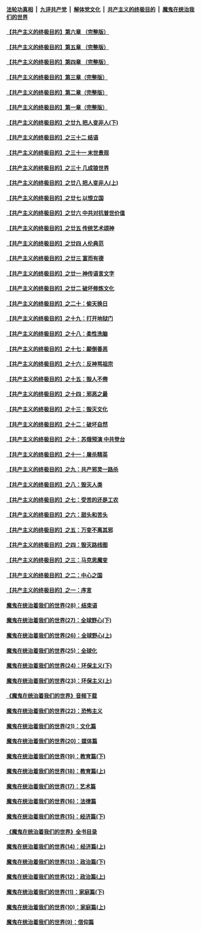 ####  [法轮功真相](../../../../basic/blob/master/README.md?t=07100402) &nbsp;|&nbsp; [九评共产党](../../../../9ping.md/blob/master/README.md?t=07100402) &nbsp;|&nbsp; [解体党文化](../../../../jtdwh.md/blob/master/README.md?t=07100402)  &nbsp;|&nbsp; [共产主义的终极目的](../../../../gczydzjmd.md/blob/master/README.md?t=07100402) &nbsp;|&nbsp; [魔鬼在统治我们的世界](../../../../mgztzwmdsj.md/blob/master/README.md?t=07100402) 

#### [【共产主义的终极目的】第六章 （完整版）](../pages/nsc422/n11428913.md?t=07100402) 

#### [【共产主义的终极目的】第五章 （完整版）](../pages/nsc422/n11428912.md?t=07100402) 

#### [【共产主义的终极目的】第四章 （完整版）](../pages/nsc422/n11428907.md?t=07100402) 

#### [【共产主义的终极目的】第三章（完整版）](../pages/nsc422/n11428848.md?t=07100402) 

#### [【共产主义的终极目的】第二章（完整版）](../pages/nsc422/n11428831.md?t=07100402) 

#### [【共产主义的终极目的】第一章（完整版）](../pages/nsc422/n11417651.md?t=07100402) 

#### [【共产主义的终极目的】之廿九 把人变非人(下)](../pages/nsc422/n11344140.md?t=07100402) 

#### [【共产主义的终极目的】之三十二 结语](../pages/nsc422/n11360535.md?t=07100402) 

#### [【共产主义的终极目的】之三十一 末世景观](../pages/nsc422/n11351129.md?t=07100402) 

#### [【共产主义的终极目的】之三十 几成狼世界](../pages/nsc422/n11348280.md?t=07100402) 

#### [【共产主义的终极目的】之廿八 把人变非人(上)](../pages/nsc422/n11340492.md?t=07100402) 

#### [【共产主义的终极目的】之廿七 以恨立国](../pages/nsc422/n11336944.md?t=07100402) 

#### [【共产主义的终极目的】之廿六 中共对抗普世价值](../pages/nsc422/n11324785.md?t=07100402) 

#### [【共产主义的终极目的】之廿五 传统艺术颂神](../pages/nsc422/n11296396.md?t=07100402) 

#### [【共产主义的终极目的】之廿四 人伦典范](../pages/nsc422/n11296397.md?t=07100402) 

#### [【共产主义的终极目的】之廿三 富而有德](../pages/nsc422/n11283598.md?t=07100402) 

#### [【共产主义的终极目的】之廿一 神传语言文字](../pages/nsc422/n11263265.md?t=07100402) 

#### [【共产主义的终极目的】之廿二 破坏修炼文化](../pages/nsc422/n11245728.md?t=07100402) 

#### [【共产主义的终极目的】之二十：偷天换日](../pages/nsc422/n11238846.md?t=07100402) 

#### [【共产主义的终极目的】之十九：打开地狱门](../pages/nsc422/n11206376.md?t=07100402) 

#### [【共产主义的终极目的】之十八：柔性洗脑](../pages/nsc422/n11199994.md?t=07100402) 

#### [【共产主义的终极目的】之十七：颠倒善恶](../pages/nsc422/n11179782.md?t=07100402) 

#### [【共产主义的终极目的】之十六：反神骂祖宗](../pages/nsc422/n11166798.md?t=07100402) 

#### [【共产主义的终极目的】之十五：毁人不倦](../pages/nsc422/n11166792.md?t=07100402) 

#### [【共产主义的终极目的】之十四：邪恶之最](../pages/nsc422/n11150249.md?t=07100402) 

#### [【共产主义的终极目的】之十三：毁灭文化](../pages/nsc422/n11135227.md?t=07100402) 

#### [【共产主义的终极目的】之十二：破坏自然](../pages/nsc422/n11135214.md?t=07100402) 

#### [【共产主义的终极目的】之十：苏俄预演 中共登台](../pages/nsc422/n11118424.md?t=07100402) 

#### [【共产主义的终极目的】之十一：屠杀精英](../pages/nsc422/n11118442.md?t=07100402) 

#### [【共产主义的终极目的】之九：共产邪灵一路杀](../pages/nsc422/n11114139.md?t=07100402) 

#### [【共产主义的终极目的】之八：毁灭人类](../pages/nsc422/n11108503.md?t=07100402) 

#### [【共产主义的终极目的】之七：受苦的还是工农](../pages/nsc422/n11101809.md?t=07100402) 

#### [【共产主义的终极目的】之六：甜头和苦头](../pages/nsc422/n11096971.md?t=07100402) 

#### [【共产主义的终极目的】之五：万变不离其邪](../pages/nsc422/n11091285.md?t=07100402) 

#### [【共产主义的终极目的】之四：毁灭路线图](../pages/nsc422/n11086284.md?t=07100402) 

#### [【共产主义的终极目的】之三：马克思魔变](../pages/nsc422/n11061941.md?t=07100402) 

#### [【共产主义的终极目的】之二：中心之国](../pages/nsc422/n11047728.md?t=07100402) 

#### [【共产主义的终极目的】之一：序言](../pages/nsc422/n11086077.md?t=07100402) 

#### [魔鬼在统治着我们的世界(28)：结束语](../pages/nsc422/n10936246.md?t=07100402) 

#### [魔鬼在统治着我们的世界(27)：全球野心(下)](../pages/nsc422/n10928319.md?t=07100402) 

#### [魔鬼在统治着我们的世界(26)：全球野心(上)](../pages/nsc422/n10900318.md?t=07100402) 

#### [魔鬼在统治着我们的世界(25)：全球化](../pages/nsc422/n10788205.md?t=07100402) 

#### [魔鬼在统治着我们的世界(24)：环保主义(下)](../pages/nsc422/n10695307.md?t=07100402) 

#### [魔鬼在统治着我们的世界(23)：环保主义(上)](../pages/nsc422/n10688613.md?t=07100402) 

#### [《魔鬼在统治着我们的世界》音频下载](../pages/nsc422/n10635553.md?t=07100402) 

#### [魔鬼在统治着我们的世界(22)：恐怖主义](../pages/nsc422/n10614727.md?t=07100402) 

#### [魔鬼在统治着我们的世界(21)：文化篇](../pages/nsc422/n10597706.md?t=07100402) 

#### [魔鬼在统治着我们的世界(20)：媒体篇](../pages/nsc422/n10586579.md?t=07100402) 

#### [魔鬼在统治着我们的世界(19)：教育篇(下)](../pages/nsc422/n10564808.md?t=07100402) 

#### [魔鬼在统治着我们的世界(18)：教育篇(上)](../pages/nsc422/n10526970.md?t=07100402) 

#### [魔鬼在统治着我们的世界(17)：艺术篇](../pages/nsc422/n10499093.md?t=07100402) 

#### [魔鬼在统治着我们的世界(16)：法律篇](../pages/nsc422/n10485969.md?t=07100402) 

#### [魔鬼在统治着我们的世界(15)：经济篇(下)](../pages/nsc422/n10469975.md?t=07100402) 

#### [《魔鬼在统治着我们的世界》全书目录](../pages/nsc422/n10464261.md?t=07100402) 

#### [魔鬼在统治着我们的世界(14)：经济篇(上)](../pages/nsc422/n10457370.md?t=07100402) 

#### [魔鬼在统治着我们的世界(13)：政治篇(下)](../pages/nsc422/n10448270.md?t=07100402) 

#### [魔鬼在统治着我们的世界(12)：政治篇(上)](../pages/nsc422/n10444576.md?t=07100402) 

#### [魔鬼在统治着我们的世界(11)：家庭篇(下)](../pages/nsc422/n10440961.md?t=07100402) 

#### [魔鬼在统治着我们的世界(10)：家庭篇(上)](../pages/nsc422/n10435448.md?t=07100402) 

#### [魔鬼在统治着我们的世界(9)：信仰篇](../pages/nsc422/n10432159.md?t=07100402) 

